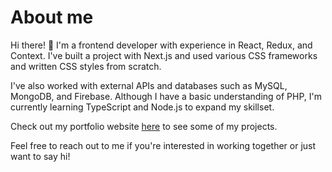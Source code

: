 # About me
Hi there! 👋 I'm a frontend developer with experience in React, Redux, and Context. I've built a project with Next.js and used various CSS frameworks and written CSS styles from scratch.

I've also worked with external APIs and databases such as MySQL, MongoDB, and Firebase. Although I have a basic understanding of PHP, I'm currently learning TypeScript and Node.js to expand my skillset.

Check out my portfolio website [here](https://pan-be.vercel.app) to see some of my projects.

Feel free to reach out to me if you're interested in working together or just want to say hi!

<!--
**Pan-be/Pan-be** is a ✨ _special_ ✨ repository because its `README.md` (this file) appears on your GitHub profile.

Here are some ideas to get you started:

- 🔭 I’m currently working on ...
- 🌱 I’m currently learning ...
- 👯 I’m looking to collaborate on ...
- 🤔 I’m looking for help with ...
- 💬 Ask me about ...
- 📫 How to reach me: ...
- 😄 Pronouns: ...
- ⚡ Fun fact: ...
-->
